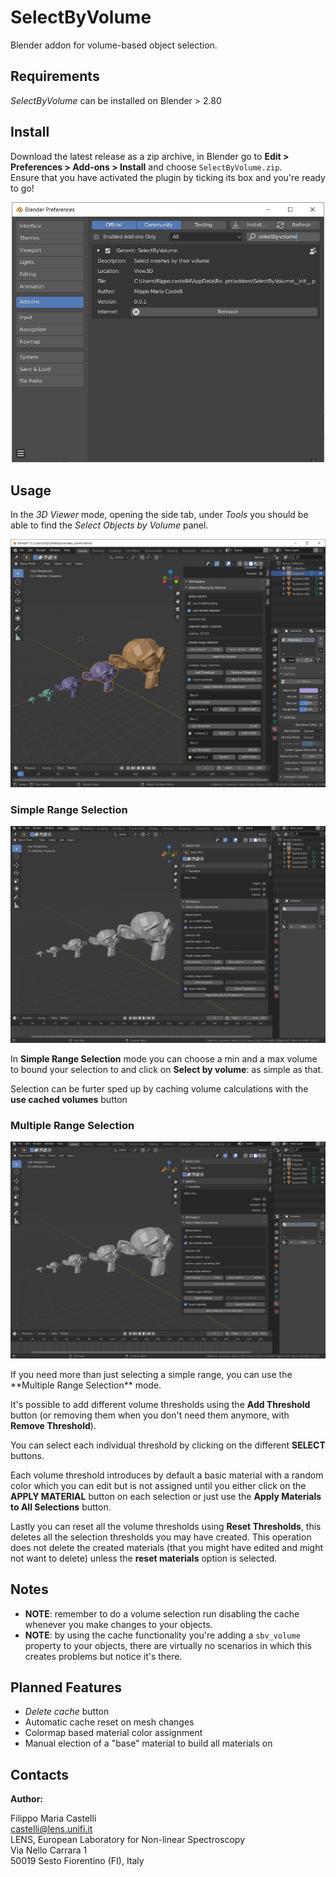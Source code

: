 # SelectByVolume
Blender addon for volume-based object selection. 

## Requirements
*SelectByVolume* can be installed on Blender > 2.80
## Install
Download the latest release as a zip archive, in Blender go to **Edit > Preferences > Add-ons > Install** and choose `SelectByVolume.zip`.   
Ensure that you have activated the plugin by ticking its box and you're ready to go!
<p align="center">
  <img src="img/addon_prefs.PNG" width="500">
</p>


## Usage
In the *3D Viewer* mode, opening the side tab, under *Tools* you should be able to find the *Select Objects by Volume* panel.

<p align="center">
  <img src="img/screenshot.PNG">
</p>

### Simple Range Selection

<p align="center">
  <img src="img/simple_usage.gif">
</p>

In **Simple Range Selection** mode you can choose a min and a max volume to bound your selection to and click on **Select by volume**: as simple as that.

Selection can be furter sped up by caching volume calculations with the **use cached volumes** button

### Multiple Range Selection
<p align="center">
  <img src="img/simple_usage.gif">
</p>
If you need more than just selecting a simple range, you can use the **Multiple Range Selection** mode.

It's possible to add different volume thresholds using the **Add Threshold** button (or removing them when you don't need them anymore, with **Remove Threshold**).

You can select each individual threshold by clicking on the different **SELECT** buttons.

Each volume threshold introduces by default a basic material with a random color which you can edit but is not assigned until you either click on the **APPLY MATERIAL** button on each selection or just use the **Apply Materials to All Selections** button.

Lastly you can reset all the volume thresholds using **Reset Thresholds**, this deletes all the selection thresholds you may have created. This operation does not delete the created materials (that you might have edited and might not want to delete) unless the **reset materials** option is selected.

## Notes
- **NOTE**: remember to do a volume selection run disabling the cache whenever you make changes to your objects.
- **NOTE**: by using the cache functionality you're adding a `sbv_volume` property to your objects, there are virtually no scenarios in which this creates problems but notice it's there.

## Planned Features 
- *Delete cache* button
- Automatic cache reset on mesh changes
- Colormap based material color assignment
- Manual election of a "base" material to build all materials on

## Contacts

**Author:**

Filippo Maria Castelli  
castelli@lens.unifi.it  
LENS, European Laboratory for Non-linear Spectroscopy  
Via Nello Carrara 1  
50019 Sesto Fiorentino (FI), Italy

